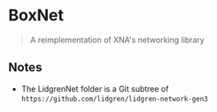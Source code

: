# BoxNet
> A reimplementation of XNA's networking library

## Notes

* The LidgrenNet folder is a Git subtree of `https://github.com/lidgren/lidgren-network-gen3`
